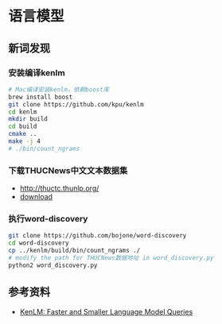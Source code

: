 # 语言模型

## 新词发现

### 安装编译kenlm

```sh
# Mac编译安装kenlm，依赖boost库
brew install boost
git clone https://github.com/kpu/kenlm
cd kenlm
mkdir build
cd build
cmake ..
make -j 4
# ./bin/count_ngrams
```

### 下载THUCNews中文文本数据集

* http://thuctc.thunlp.org/
* [download](https://thunlp.oss-cn-qingdao.aliyuncs.com/THUCNews.zip)

### 执行word-discovery

```sh
git clone https://github.com/bojone/word-discovery
cd word-discovery
cp ../kenlm/build/bin/count_ngrams ./
# modify the path for THUCNews数据地址 in word_discovery.py
python2 word_discovery.py
```

## 参考资料

* [KenLM: Faster and Smaller Language Model Queries](https://github.com/kpu/kenlm)

